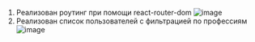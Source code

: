 1. Реализован роутинг при помощи react-router-dom
![image](https://user-images.githubusercontent.com/83139924/172153936-b3328692-4877-48fa-bf3b-80a4d137bb83.png)
2. Реализован список пользователей с фильтрацией по профессиям
![image](https://user-images.githubusercontent.com/83139924/172153908-671776cf-1622-4c01-b852-c355c9a8430d.png)
